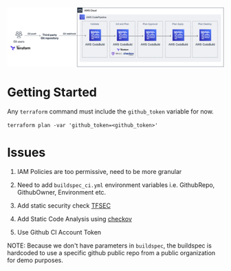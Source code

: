 ![pipeline](pipeline.png)
# Getting Started
Any `terraform` command must include the `github_token` variable for now. 

`terraform plan -var 'github_token=<github_token>' `

# Issues
1. IAM Policies are too permissive, need to be more granular
2. Need to add `buildspec_ci.yml` environment variables i.e. GithubRepo, GithubOwner, Environment etc.
3. Add static security check [TFSEC](https://github.com/tfsec/tfsec)
4. Add Static Code Analysis using [checkov](https://github.com/bridgecrewio/checkov)

4. Use Github CI Account Token

NOTE: Because we don't have parameters in `buildspec`, the buildspec is hardcoded to use a specific github public repo from a public organization for demo purposes.
